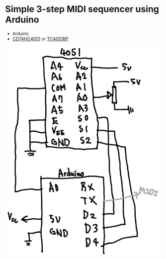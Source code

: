 Simple 3-step MIDI sequencer using Arduino
==========================================

* Arduino
* [CD74HC4051](https://www.ti.com/product/CD74HC4051) or [TC4051BP](https://toshiba.semicon-storage.com/jp/semiconductor/product/general-purpose-logic-ics/detail.TC4051BP.html)

![](電子工作.png)